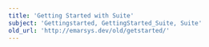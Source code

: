 ```yaml
---
title: 'Getting Started with Suite'
subject: 'Gettingstarted, GettingStarted_Suite, Suite'
old_url: 'http://emarsys.dev/old/getstarted/'
---
```


